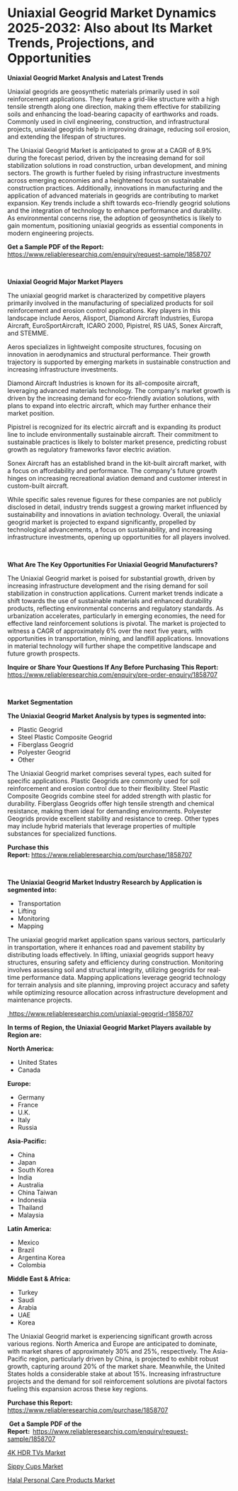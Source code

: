 <p><h1>Uniaxial Geogrid Market Dynamics 2025-2032: Also about Its Market Trends, Projections, and Opportunities</h1></p><p><strong>Uniaxial Geogrid Market Analysis and Latest Trends</strong></p>
<p><p>Uniaxial geogrids are geosynthetic materials primarily used in soil reinforcement applications. They feature a grid-like structure with a high tensile strength along one direction, making them effective for stabilizing soils and enhancing the load-bearing capacity of earthworks and roads. Commonly used in civil engineering, construction, and infrastructural projects, uniaxial geogrids help in improving drainage, reducing soil erosion, and extending the lifespan of structures.</p><p>The Uniaxial Geogrid Market is anticipated to grow at a CAGR of 8.9% during the forecast period, driven by the increasing demand for soil stabilization solutions in road construction, urban development, and mining sectors. The growth is further fueled by rising infrastructure investments across emerging economies and a heightened focus on sustainable construction practices. Additionally, innovations in manufacturing and the application of advanced materials in geogrids are contributing to market expansion. Key trends include a shift towards eco-friendly geogrid solutions and the integration of technology to enhance performance and durability. As environmental concerns rise, the adoption of geosynthetics is likely to gain momentum, positioning uniaxial geogrids as essential components in modern engineering projects.</p></p>
<p><strong>Get a Sample PDF of the Report:&nbsp;</strong> <a href="https://www.reliableresearchiq.com/enquiry/request-sample/1858707?utm_campaign=1144&utm_medium=2&utm_source=Github&utm_content=ia&utm_term=07022025&utm_id=uniaxial-geogrid">https://www.reliableresearchiq.com/enquiry/request-sample/1858707</a></p>
<p>&nbsp;</p>
<p><strong>Uniaxial Geogrid Major Market Players</strong></p>
<p><p>The uniaxial geogrid market is characterized by competitive players primarily involved in the manufacturing of specialized products for soil reinforcement and erosion control applications. Key players in this landscape include Aeros, Alisport, Diamond Aircraft Industries, Europa Aircraft, EuroSportAircraft, ICARO 2000, Pipistrel, RS UAS, Sonex Aircraft, and STEMME. </p><p>Aeros specializes in lightweight composite structures, focusing on innovation in aerodynamics and structural performance. Their growth trajectory is supported by emerging markets in sustainable construction and increasing infrastructure investments. </p><p>Diamond Aircraft Industries is known for its all-composite aircraft, leveraging advanced materials technology. The company's market growth is driven by the increasing demand for eco-friendly aviation solutions, with plans to expand into electric aircraft, which may further enhance their market position.</p><p>Pipistrel is recognized for its electric aircraft and is expanding its product line to include environmentally sustainable aircraft. Their commitment to sustainable practices is likely to bolster market presence, predicting robust growth as regulatory frameworks favor electric aviation.</p><p>Sonex Aircraft has an established brand in the kit-built aircraft market, with a focus on affordability and performance. The company's future growth hinges on increasing recreational aviation demand and customer interest in custom-built aircraft.</p><p>While specific sales revenue figures for these companies are not publicly disclosed in detail, industry trends suggest a growing market influenced by sustainability and innovations in aviation technology. Overall, the uniaxial geogrid market is projected to expand significantly, propelled by technological advancements, a focus on sustainability, and increasing infrastructure investments, opening up opportunities for all players involved.</p></p>
<p>&nbsp;</p>
<p><strong>What Are The Key Opportunities For Uniaxial Geogrid Manufacturers?</strong></p>
<p><p>The Uniaxial Geogrid market is poised for substantial growth, driven by increasing infrastructure development and the rising demand for soil stabilization in construction applications. Current market trends indicate a shift towards the use of sustainable materials and enhanced durability products, reflecting environmental concerns and regulatory standards. As urbanization accelerates, particularly in emerging economies, the need for effective land reinforcement solutions is pivotal. The market is projected to witness a CAGR of approximately 6% over the next five years, with opportunities in transportation, mining, and landfill applications. Innovations in material technology will further shape the competitive landscape and future growth prospects.</p></p>
<p><strong>Inquire or Share Your Questions If Any Before Purchasing This Report:</strong> <a href="https://www.reliableresearchiq.com/enquiry/pre-order-enquiry/1858707?utm_campaign=1144&utm_medium=2&utm_source=Github&utm_content=ia&utm_term=07022025&utm_id=uniaxial-geogrid">https://www.reliableresearchiq.com/enquiry/pre-order-enquiry/1858707</a></p>
<p>&nbsp;</p>
<p><strong>Market Segmentation</strong></p>
<p><strong>The Uniaxial Geogrid Market Analysis by types is segmented into:</strong></p>
<p><ul><li>Plastic Geogrid</li><li>Steel Plastic Composite Geogrid</li><li>Fiberglass Geogrid</li><li>Polyester Geogrid</li><li>Other</li></ul></p>
<p><p>The Uniaxial Geogrid market comprises several types, each suited for specific applications. Plastic Geogrids are commonly used for soil reinforcement and erosion control due to their flexibility. Steel Plastic Composite Geogrids combine steel for added strength with plastic for durability. Fiberglass Geogrids offer high tensile strength and chemical resistance, making them ideal for demanding environments. Polyester Geogrids provide excellent stability and resistance to creep. Other types may include hybrid materials that leverage properties of multiple substances for specialized functions.</p></p>
<p><strong>Purchase this Report:&nbsp;</strong><a href="https://www.reliableresearchiq.com/purchase/1858707?utm_campaign=1144&utm_medium=2&utm_source=Github&utm_content=ia&utm_term=07022025&utm_id=uniaxial-geogrid">https://www.reliableresearchiq.com/purchase/1858707</a></p>
<p>&nbsp;</p>
<p><strong>The Uniaxial Geogrid Market Industry Research by Application is segmented into:</strong></p>
<p><ul><li>Transportation</li><li>Lifting</li><li>Monitoring</li><li>Mapping</li></ul></p>
<p><p>The uniaxial geogrid market application spans various sectors, particularly in transportation, where it enhances road and pavement stability by distributing loads effectively. In lifting, uniaxial geogrids support heavy structures, ensuring safety and efficiency during construction. Monitoring involves assessing soil and structural integrity, utilizing geogrids for real-time performance data. Mapping applications leverage geogrid technology for terrain analysis and site planning, improving project accuracy and safety while optimizing resource allocation across infrastructure development and maintenance projects.</p></p>
<p><a href="https://www.reliableresearchiq.com/uniaxial-geogrid-r1858707?utm_campaign=1144&utm_medium=2&utm_source=Github&utm_content=ia&utm_term=07022025&utm_id=uniaxial-geogrid">&nbsp;https://www.reliableresearchiq.com/uniaxial-geogrid-r1858707</a></p>
<p><strong>In terms of Region, the Uniaxial Geogrid Market Players available by Region are:</strong></p>
<p>
    <p> <strong> North America: </strong>
        <ul>
            <li>United States</li>
            <li>Canada</li>
        </ul>
        </p> 
    <p> <strong> Europe: </strong>
        <ul>
            <li>Germany</li>
            <li>France</li>
            <li>U.K.</li>
            <li>Italy</li>
            <li>Russia</li>
        </ul>
        </p> 
    <p> <strong> Asia-Pacific: </strong>
        <ul>
            <li>China</li>
            <li>Japan</li>
            <li>South Korea</li>
            <li>India</li>
            <li>Australia</li>
            <li>China Taiwan</li>
            <li>Indonesia</li>
            <li>Thailand</li>
            <li>Malaysia</li>
        </ul>
        </p> 
    <p> <strong> Latin America: </strong>
        <ul>
            <li>Mexico</li>
            <li>Brazil</li>
            <li>Argentina Korea</li>
            <li>Colombia</li>
        </ul>
        </p> 
    <p> <strong> Middle East & Africa: </strong>
        <ul>
            <li>Turkey</li>
            <li>Saudi</li>
            <li>Arabia</li>
            <li>UAE</li>
            <li>Korea</li>
        </ul>
    </p>
    </p>
<p><p>The Uniaxial Geogrid market is experiencing significant growth across various regions. North America and Europe are anticipated to dominate, with market shares of approximately 30% and 25%, respectively. The Asia-Pacific region, particularly driven by China, is projected to exhibit robust growth, capturing around 20% of the market share. Meanwhile, the United States holds a considerable stake at about 15%. Increasing infrastructure projects and the demand for soil reinforcement solutions are pivotal factors fueling this expansion across these key regions.</p></p>
<p><strong>Purchase this Report: </strong><a href="https://www.reliableresearchiq.com/purchase/1858707?utm_campaign=1144&utm_medium=2&utm_source=Github&utm_content=ia&utm_term=07022025&utm_id=uniaxial-geogrid">https://www.reliableresearchiq.com/purchase/1858707</a></p>
<p>&nbsp;<strong>Get a Sample PDF of the Report:&nbsp;&nbsp;</strong><a href="https://www.reliableresearchiq.com/enquiry/request-sample/1858707?utm_campaign=1144&utm_medium=2&utm_source=Github&utm_content=ia&utm_term=07022025&utm_id=uniaxial-geogrid">https://www.reliableresearchiq.com/enquiry/request-sample/1858707</a></p>
<p><strong></strong></p>
<p><p><a href="https://github.com/cheremisaev/Market-Research-Report-List-1/blob/main/4k-hdr-tvs-market.md?utm_campaign=1144&utm_medium=2&utm_source=Github&utm_content=ia&utm_term=07022025&utm_id=uniaxial-geogrid">4K HDR TVs Market</a></p><p><a href="https://github.com/aoiniyaloz/Market-Research-Report-List-1/blob/main/sippy-cups-market.md?utm_campaign=1144&utm_medium=2&utm_source=Github&utm_content=ia&utm_term=07022025&utm_id=uniaxial-geogrid">Sippy Cups Market</a></p><p><a href="https://github.com/lobatjoeit/Market-Research-Report-List-1/blob/main/halal-personal-care-products-market.md?utm_campaign=1144&utm_medium=2&utm_source=Github&utm_content=ia&utm_term=07022025&utm_id=uniaxial-geogrid">Halal Personal Care Products Market</a></p></p>